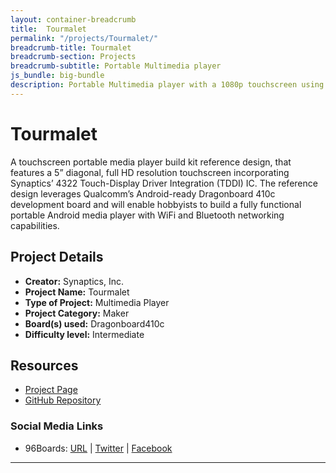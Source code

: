 ```yaml
---
layout: container-breadcrumb
title:  Tourmalet
permalink: "/projects/Tourmalet/"
breadcrumb-title: Tourmalet
breadcrumb-section: Projects
breadcrumb-subtitle: Portable Multimedia player
js_bundle: big-bundle
description: Portable Multimedia player with a 1080p touchscreen using Dragonboard410c
---
```

# Tourmalet

A touchscreen portable media player build kit reference design, that features a 5” diagonal, full HD resolution touchscreen incorporating Synaptics’ 4322 Touch-Display Driver Integration (TDDI) IC.  The reference design leverages Qualcomm’s Android-ready Dragonboard 410c development board and will enable hobbyists to build a fully functional portable Android media player with WiFi and Bluetooth networking capabilities.

## Project Details

- **Creator:** Synaptics, Inc.
- **Project Name:** Tourmalet
- **Type of Project:** Multimedia Player
- **Project Category:** Maker
- **Board(s) used:** Dragonboard410c
- **Difficulty level:** Intermediate

## Resources

- [Project Page](https://www.synaptics.com/resources/tourmalet/)
- [GitHub Repository](https://github.com/synaptics-cpt/tourmalet)


### Social Media Links

- 96Boards: [URL](https://www.96boards.org/) &#124;  [Twitter](https://twitter.com/96boards) &#124; [Facebook](https://www.facebook.com/96Boards)

***
